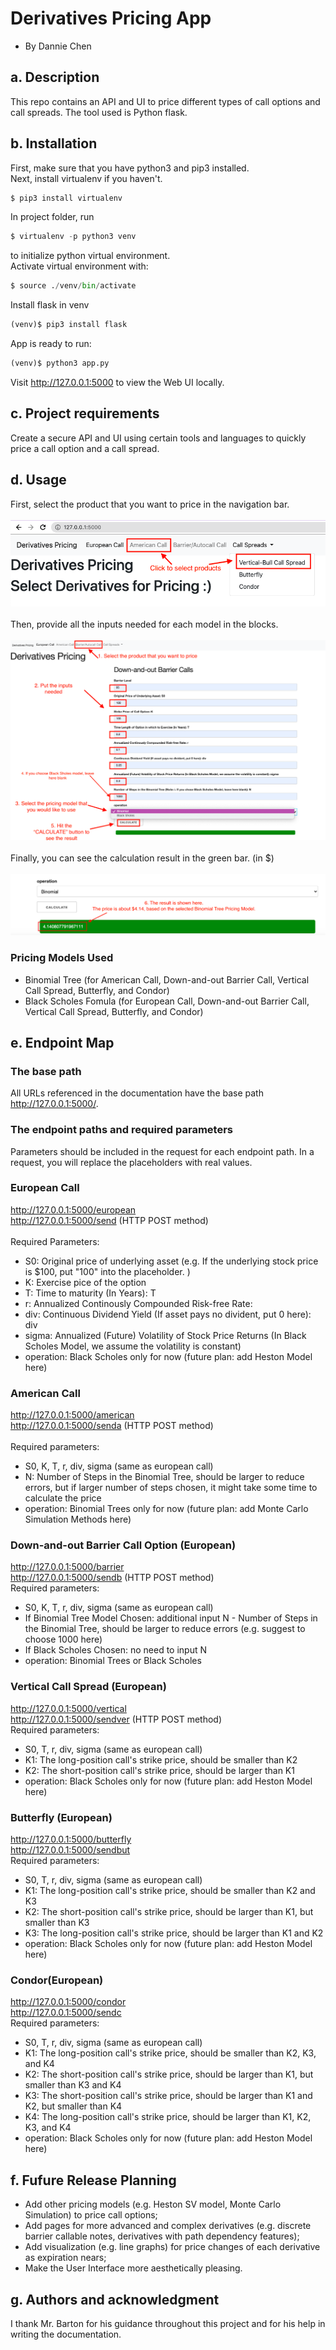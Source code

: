 # Derivatives Pricing App
 - By Dannie Chen

## a. Description
This repo contains an API and UI to price different types of call options and call spreads. The tool used is Python flask.
## b. Installation
First, make sure that you have python3 and pip3 installed.
<br/>Next, install virtualenv if you haven't.
```python
$ pip3 install virtualenv 
```
In project folder, run
```python
$ virtualenv -p python3 venv
```
to initialize python virtual environment.
<br/>Activate virtual environment with:
```python
$ source ./venv/bin/activate
```
Install flask in venv
```python
(venv)$ pip3 install flask
```
App is ready to run:
```python
(venv)$ python3 app.py
```
Visit http://127.0.0.1:5000 to view the Web UI locally.

## c. Project requirements
Create a secure API and UI using certain tools and languages to quickly price a call option and a call spread.
## d. Usage
First, select the product that you want to price in the navigation bar. 
<br/>  
![Alt text](/home.png?raw=true "home page")
<br/>  
Then, provide all the inputs needed for each model in the blocks.
<br/>  
![Alt text](/barrier.png?raw=true "pricing page")
<br/>  
Finally, you can see the calculation result in the green bar. (in $)
<br/>  
![Alt text](/result.png?raw=true "output")
### Pricing Models Used 
- Binomial Tree (for American Call, Down-and-out Barrier Call, Vertical Call Spread, Butterfly, and Condor)
- Black Scholes Fomula (for European Call, Down-and-out Barrier Call, Vertical Call Spread, Butterfly, and Condor)
## e. Endpoint Map
### The base path
All URLs referenced in the documentation have the base path http://127.0.0.1:5000/. 
### The endpoint paths and required parameters
Parameters should be included in the request for each endpoint path. In a request, you will replace the placeholders with real values.
### European Call
http://127.0.0.1:5000/european
<br/>http://127.0.0.1:5000/send (HTTP POST method)
<br/> 
<br/> Required Parameters:
 - S0: Original price of underlying asset (e.g. If the underlying stock price is $100, put "100" into the placeholder. )
 - K: Exercise pice of the option
 - T: Time to maturity (In Years): T
 - r: Annualized Continously Compounded Risk-free Rate:
 - div: Continuous Dividend Yield (If asset pays no divident, put 0 here): div
 - sigma: Annualized (Future) Volatility of Stock Price Returns (In Black Scholes Model, we assume the volatility is constant)
 - operation: Black Scholes only for now (future plan: add Heston Model here)
### American Call
http://127.0.0.1:5000/american
<br/>http://127.0.0.1:5000/senda (HTTP POST method)
<br/> 
<br/>Required parameters: 
 - S0, K, T, r, div, sigma (same as european call)
 - N: Number of Steps in the Binomial Tree, should be larger to reduce errors, but if larger number of steps chosen, it might take some time to calculate the price
 - operation: Binomial Trees only for now (future plan: add Monte Carlo Simulation Methods here) 
### Down-and-out Barrier Call Option (European) 
http://127.0.0.1:5000/barrier
<br/>http://127.0.0.1:5000/sendb (HTTP POST method)
<br/>Required parameters: 
 - S0, K, T, r, div, sigma (same as european call)
 - If Binomial Tree Model Chosen: additional input N - Number of Steps in the Binomial Tree, should be larger to reduce errors (e.g. suggest to choose 1000 here) 
 - If Black Scholes Chosen: no need to input N 
 - operation: Binomial Trees or Black Scholes 
### Vertical Call Spread (European)
http://127.0.0.1:5000/vertical
<br/>http://127.0.0.1:5000/sendver (HTTP POST method)
<br/>Required parameters: 
 - S0, T, r, div, sigma (same as european call)
 - K1: The long-position call's strike price, should be smaller than K2
 - K2: The short-position call's strike price, should be larger than K1
 - operation: Black Scholes only for now (future plan: add Heston Model here) 
### Butterfly (European)
http://127.0.0.1:5000/butterfly
<br/>http://127.0.0.1:5000/sendbut
<br/>Required parameters: 
 - S0, T, r, div, sigma (same as european call)
 - K1: The long-position call's strike price, should be smaller than K2 and K3
 - K2: The short-position call's strike price, should be larger than K1, but smaller than K3
 - K3: The long-position call's strike price, should be larger than K1 and K2 
 - operation: Black Scholes only for now (future plan: add Heston Model here)
### Condor(European)
http://127.0.0.1:5000/condor
<br/>http://127.0.0.1:5000/sendc
<br/>Required parameters: 
 - S0, T, r, div, sigma (same as european call)
 - K1: The long-position call's strike price, should be smaller than K2, K3, and K4
 - K2: The short-position call's strike price, should be larger than K1, but smaller than K3 and K4
 - K3: The short-position call's strike price, should be larger than K1 and K2, but smaller than K4
 - K4: The long-position call's strike price, should be larger than K1, K2, K3, and K4
 - operation: Black Scholes only for now (future plan: add Heston Model here)
## f. Fufure Release Planning
- Add other pricing models (e.g. Heston SV model, Monte Carlo Simulation) to price call options;
- Add pages for more advanced and complex derivatives (e.g. discrete barrier callable notes, derivatives with path dependency features);
- Add visualization (e.g. line graphs) for price changes of each derivative as expiration nears;
- Make the User Interface more aesthetically pleasing.
## g. Authors and acknowledgment
I thank Mr. Barton for his guidance throughout this project and for his help in writing the documentation.
